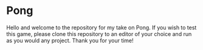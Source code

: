 # Pong
Hello and welcome to the repository for my take on Pong.
If you wish to test this game, please clone this repository to an editor of your choice
and run as you would any project. Thank you for your time!
